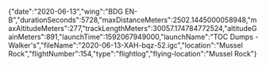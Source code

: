 {"date":"2020-06-13","wing":"BDG EN-B","durationSeconds":5728,"maxDistanceMeters":2502.1445000058948,"maxAltitudeMeters":277,"trackLengthMeters":30057.174784772524,"altitudeGainMeters":891,"launchTime":1592067949000,"launchName":"TOC Dumps - Walker's","fileName":"2020-06-13-XAH-bqz-52.igc","location":"Mussel Rock","flightNumber":154,"type":"flightlog","flying-location":"Mussel Rock"}
